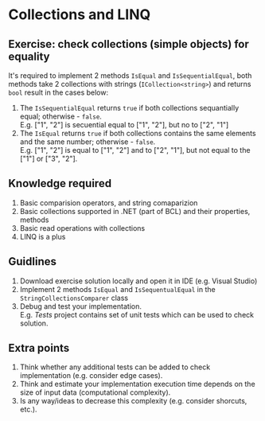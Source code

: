 # Collections and LINQ
## Exercise: check collections (simple objects) for equality
It's required to implement 2 methods <code>IsEqual</code> and <code>IsSequentialEqual</code>, both methods take 2 collections with strings (<code>ICollection&lt;string&gt;</code>) and returns <code>bool</code> result in the cases below:
1. The <code>IsSequentialEqual</code> returns <code>true</code> if both collections sequantially equal; otherwise - <code>false</code>.  
E.g. ["1", "2"] is secuential equal to ["1", "2"], but no to ["2", "1"]
2. The <code>IsEqual</code> returns <code>true</code> if both collections contains the same elements and the same number; otherwise - <code>false</code>.  
E.g. ["1", "2"] is equal to ["1", "2"] and to ["2", "1"], but not equal to the ["1"] or ["3", "2"].

## Knowledge required
1. Basic comparision operators, and string comaparizion
2. Basic collections supported in .NET (part of BCL) and their properties, methods
3. Basic read operations with collections
4. LINQ is a plus

## Guidlines
1. Download exercise solution locally and open it in IDE (e.g. Visual Studio)
2. Implement 2 methods <code>IsEqual</code> and <code>IsSequentualEqual</code> in the <code>StringCollectionsComparer</code> class
3. Debug and test your implementation.  
E.g. *Tests* project contains set of unit tests which can be used to check solution.

## Extra points
1. Think whether any additional tests can be added to check implementation (e.g. consider edge cases).
2. Think and estimate your implementation execution time depends on the size of input data (computational complexity).
3. Is any way/ideas to decrease this complexity (e.g. consider shorcuts, etc.).
